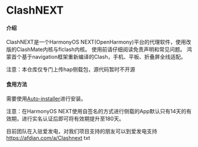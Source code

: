 
# ClashNEXT

#### 介绍

ClashNEXT是一个HarmonyOS NEXT(OpenHarmony)平台的代理软件，使用改版的ClashMate内核与flclash内核。
使用前请仔细阅读免责声明和常见问题。
鸿蒙首个基于navigation框架重新编译的Clash，手机、平板、折叠屏全线适配。

注意：本仓库仅专门上传hap侧载包，源代码暂时不开源

#### 食用方法

需要使用[Auto-installer](https://github.com/likuai2010/auto-installer/)进行安装。

注意：在HarmonyOS NEXT使用自签名的方式进行侧载的App默认只有14天的有效期，进行实名认证后即可将有效期提升至180天。

目前团队在入驻爱发电，对我们项目支持的朋友可以到爱发电支持
https://afdian.com/a/Clashnext
txt
